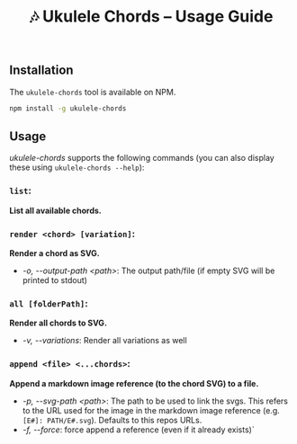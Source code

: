 <div align="center">
	<h1>🎶 Ukulele Chords – Usage Guide</h1>
</div>
<br>

## Installation
The `ukulele-chords` tool is available on NPM.
```sh
npm install -g ukulele-chords
```

## Usage
*ukulele-chords* supports the following commands (you can also display these using `ukulele-chords --help`):

### `list`: 
**List all available chords.**

### `render <chord> [variation]`: 
**Render a chord as SVG.**
- *-o, --output-path &lt;path&gt;*: The output path/file (if empty SVG will be printed to stdout)

### `all [folderPath]`: 
**Render all chords to SVG.**
- *-v, --variations*: Render all variations as well

### `append <file> <...chords>`: 
**Append a markdown image reference (to the chord SVG) to a file.**
- *-p, --svg-path &lt;path&gt;*: The path to be used to link the svgs. This refers to the URL used for the image in the markdown image reference (e.g. `[E#]: PATH/E#.svg`). Defaults to this repos URLs.
- *-f, --force*: force append a reference (even if it already exists)`